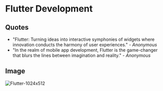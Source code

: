 # Flutter Development

## Quotes

- "Flutter: Turning ideas into interactive symphonies of widgets where innovation conducts the harmony of user experiences." - *Anonymous*
- "In the realm of mobile app development, Flutter is the game-changer that blurs the lines between imagination and reality." - *Anonymous*

## Image


![Flutter-1024x512](https://github.com/Farwakhan971/Flutter_App_Development/assets/130717631/b2a60f0f-765a-433a-bfcd-4ec29b4d8030)
